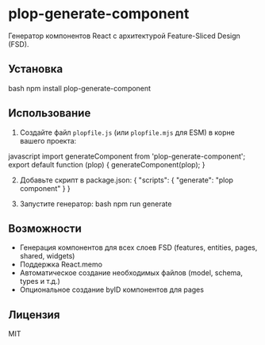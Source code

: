 # plop-generate-component

Генератор компонентов React с архитектурой Feature-Sliced Design (FSD).

## Установка

bash
npm install plop-generate-component

## Использование

1. Создайте файл `plopfile.js` (или `plopfile.mjs` для ESM) в корне вашего проекта:

javascript
import generateComponent from 'plop-generate-component';
export default function (plop) {
generateComponent(plop);
}

2. Добавьте скрипт в package.json:
{
"scripts": {
"generate": "plop component"
}
}

3. Запустите генератор:
bash
npm run generate

## Возможности

- Генерация компонентов для всех слоев FSD (features, entities, pages, shared, widgets)
- Поддержка React.memo
- Автоматическое создание необходимых файлов (model, schema, types и т.д.)
- Опциональное создание byID компонентов для pages

## Лицензия

MIT
